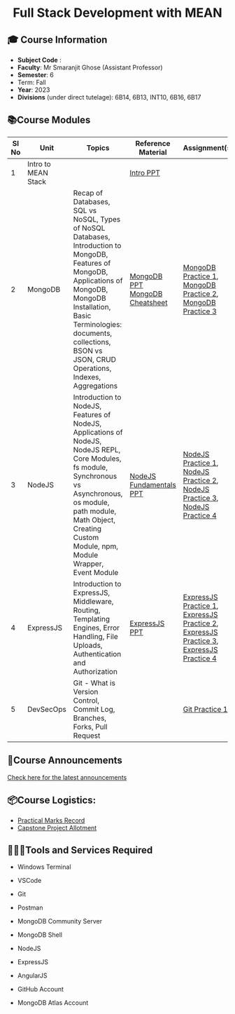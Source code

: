 <h1 align="center">Full Stack Development with MEAN </h1>

## **🎓 Course Information**

- **Subject Code** :
- **Faculty**: Mr Smaranjit Ghose (Assistant Professor)
- **Semester**: 6
- Term: Fall
- **Year**: 2023
- **Divisions** (under direct tutelage): 6B14, 6B13, INT10, 6B16, 6B17


## **📚Course Modules**

| Sl No | Unit             | Topics                                                                                              | Reference Material                                                                                                   | Assignment(s)                                                                                                       |
| ----- | ---------------- | --------------------------------------------------------------------------------------------------- | -------------------------------------------------------------------------------------------------------------------- | ------------------------------------------------------------------------------------------------------------------- |
| 1     | Intro to MEAN Stack |                                                                                                     | [Intro PPT](https://docs.google.com/presentation/d/1MwSbCpd9KTXkzjMlFc7UC_HDAETTmR_JGcJ7EaMps5c/edit?usp=sharing) |                                                                                                                     |
| 2     | MongoDB          | Recap of Databases, SQL vs NoSQL, Types of NoSQL Databases, Introduction to MongoDB, Features of MongoDB, Applications of MongoDB, MongoDB Installation, Basic Terminologies: documents, collections, BSON vs JSON, CRUD Operations, Indexes, Aggregations | [MongoDB PPT](https://docs.google.com/presentation/d/12XiAi6RdUKSFSPMT48XqZOEfVs2ODAS-0owVdHcVhSw/edit?usp=sharing) [MongoDB Cheatsheet](https://www.mongodb.com/developer/products/mongodb/cheat-sheet/) | [MongoDB Practice 1](./practice_problems/mongodb_practice/MongoDB_1.MD), [MongoDB Practice 2](./practice_problems/mongodb_practice/MongoDB_2.MD), [MongoDB Practice 3](./practice_problems/mongodb_practice/MongoDB_3.MD) |
| 3     | NodeJS           | Introduction to NodeJS, Features of NodeJS, Applications of NodeJS, NodeJS REPL, Core Modules, fs module, Synchronous vs Asynchronous, os module, path module, Math Object, Creating Custom Module, npm, Module Wrapper, Event Module | [NodeJS Fundamentals PPT](https://docs.google.com/presentation/d/1ePsTkh4UKb36vrvyPAdDuR7nrwA5sgllMX58D2QQIzk/edit?usp=sharing) | [NodeJS Practice 1](./practice_problems/nodejs_practice/NodeJS_1.MD), [NodeJS Practice 2](./practice_problems/nodejs_practice/NodeJS_2.MD), [NodeJS Practice 3](./practice_problems/nodejs_practice/NodeJS_3.MD), [NodeJS Practice 4](./practice_problems/nodejs_practice/NodeJS_4.MD) |
| 4     | ExpressJS        | Introduction to ExpressJS, Middleware, Routing, Templating Engines, Error Handling, File Uploads, Authentication and Authorization | [ExpressJS PPT](https://www.canva.com/design/DAF9Rhh1vhw/3w1D-y1IfXbSZktevveWIQ/view?utm_content=DAF9Rhh1vhw&utm_campaign=designshare&utm_medium=link&utm_source=editor) | [ExpressJS Practice 1](./practice_problems/expressjs_practice/ExpressJS_1.MD), [ExpressJS Practice 2](./practice_problems/expressjs_practice/ExpressJS_2.MD), [ExpressJS Practice 3](./practice_problems/expressjs_practice/ExpressJS_3.MD), [ExpressJS Practice 4](./practice_problems/expressjs_practice/ExpressJS_4.MD) |
| 5     | DevSecOps        | Git - What is Version Control, Commit Log, Branches, Forks, Pull Request                           |                                                                                                                      | [Git Practice 1](practice_problems/devsecops/Git_1.MD)                                                              |



## **📢Course Announcements** 

[Check here for the latest announcements](./Announcements.MD)

## **📦Course Logistics**:

- [Practical Marks Record](https://docs.google.com/spreadsheets/d/1qNVRY5TM-05xQEZCBjSAxQXJl9pHaqPl4Z0k1-pwqUE/edit?usp=sharing)
- [Capstone Project Allotment](https://docs.google.com/spreadsheets/d/1bWM7mdmH7Zrj9YEENYHaUR5Sj6iqLeUcrEh0N-KszHs/edit?usp=sharing)

## **👨🏻‍💻Tools and Services Required**

- Windows Terminal
- VSCode
- Git
- Postman
- MongoDB Community Server
- MongoDB Shell
- NodeJS
- ExpressJS
- AngularJS

- GitHub Account
- MongoDB Atlas Account
